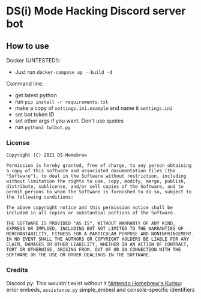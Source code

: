 # DS(i) Mode Hacking Discord server bot

## How to use

Docker (UNTESTED!):
  - Just run `docker-compose up --build -d` 

Command line:
  - get latest python
  - run `pip install -r requirements.txt`
  - make a copy of `settings.ini.example` and name it `settings.ini`
  - set bot token ID
  - set other args if you want. Don't use quotes
  - run `python3 twlbot.py`

### License
```
Copyright (C) 2021 DS-Homebrew

Permission is hereby granted, free of charge, to any person obtaining a copy of this software and associated documentation files (the "Software"), to deal in the Software without restriction, including without limitation the rights to use, copy, modify, merge, publish, distribute, sublicense, and/or sell copies of the Software, and to permit persons to whom the Software is furnished to do so, subject to the following conditions:

The above copyright notice and this permission notice shall be included in all copies or substantial portions of the Software.

THE SOFTWARE IS PROVIDED "AS IS", WITHOUT WARRANTY OF ANY KIND, EXPRESS OR IMPLIED, INCLUDING BUT NOT LIMITED TO THE WARRANTIES OF MERCHANTABILITY, FITNESS FOR A PARTICULAR PURPOSE AND NONINFRINGEMENT. IN NO EVENT SHALL THE AUTHORS OR COPYRIGHT HOLDERS BE LIABLE FOR ANY CLAIM, DAMAGES OR OTHER LIABILITY, WHETHER IN AN ACTION OF CONTRACT, TORT OR OTHERWISE, ARISING FROM, OUT OF OR IN CONNECTION WITH THE SOFTWARE OR THE USE OR OTHER DEALINGS IN THE SOFTWARE.
```

### Credits
Discord.py: This wouldn't exist without it
[Nintendo Homebrew's Kurisu](https://github.com/nh-server/kurisu): error embeds, `assistance.py` simple_embed and console-specific identifiers